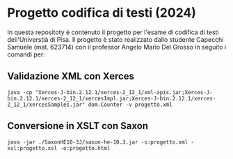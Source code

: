 # Progetto codifica di testi (2024)
In questa repositoty è contenuto il progetto per l'esame di codifica di testi dell'Universtià di Pisa.
Il progetto è stato realizzato dallo studente Capecchi Samuele (mat. 623714) con il professor Angelo Mario Del Grosso
in seguito i comandi per:

## Validazione XML con Xerces
```
java -cp "Xerces-J-bin.2.12.1/xerces-2_12_1/xml-apis.jar;Xerces-J-bin.2.12.1/xerces-2_12_1/xercesImpl.jar;Xerces-J-bin.2.12.1/xerces-2_12_1/xercesSamples.jar" dom.Counter -v progetto.xml
```

## Conversione in XSLT con Saxon
```
java -jar ./SaxonHE10-3J/saxon-he-10.3.jar -s:progetto.xml -xsl:progetto.xsl -o:progetto.html
```
